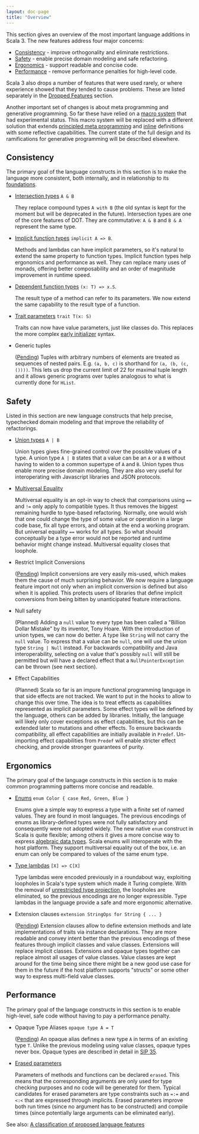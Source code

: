 ```yaml
---
layout: doc-page
title: "Overview"
---
```


This section gives an overview of the most important language additions in Scala 3.
The new features address four major concerns:

 - [Consistency](http://dotty.epfl.ch/docs/reference/overview.html#consistency) - improve orthogonality and eliminate restrictions.
 - [Safety](http://dotty.epfl.ch/docs/reference/overview.html#safety) - enable precise domain modeling and safe refactoring.
 - [Ergonomics](http://dotty.epfl.ch/docs/reference/overview.html#ergonomics) - support readable and concise code.
 - [Performance](http://dotty.epfl.ch/docs/reference/overview.html#performance) - remove performance penalties for high-level code.

Scala 3 also drops a number of features that were used rarely, or where experience showed
that they tended to cause problems. These are listed separately in the [Dropped Features](http://dotty.epfl.ch/docs) section.

Another important set of changes is about meta programming and generative programming. So far these have relied on a [macro system](https://docs.scala-lang.org/overviews/macros/overview.html) that had experimental status. This macro system will be replaced with a different solution that extends [principled meta programming](http://dotty.epfl.ch/docs/reference/other-new-features/principled-meta-programming.html) and [inline](http://dotty.epfl.ch/docs/reference/other-new-features/inline.html) definitions with some reflective capabilities. The current state of the full design and its ramifications for generative programming will be described elsewhere.

<a name="consistency"></a>
## Consistency

The primary goal of the language constructs in this section is to make the language more consistent, both internally, and in relationship to its [foundations](http://www.scala-lang.org/blog/2016/02/03/essence-of-scala.html).

 - [Intersection types](http://dotty.epfl.ch/docs/reference/new-types/intersection-types.html) `A & B`

   They replace compound types `A with B` (the old syntax is kept for the moment but will
   be deprecated in the future). Intersection types are one of the core features of DOT. They
   are commutative: `A & B` and `B & A` represent the same type.

 - [Implicit function types](http://dotty.epfl.ch/docs/reference/new-types/implicit-function-types.html) `implicit A => B`.

   Methods and lambdas can have implicit parameters, so it's natural to extend the
   same property to function types. Implicit function types help ergonomics and performance
   as well. They can replace many uses of monads, offering better composability and an order of magnitude improvement in runtime speed.

 - [Dependent function types](http://dotty.epfl.ch/docs/reference/new-types/dependent-function-types.html) `(x: T) => x.S`.

   The result type of a method can refer to its parameters. We now extend the same capability
   to the result type of a function.

 - [Trait parameters](http://dotty.epfl.ch/docs/reference/other-new-features/trait-parameters.html) `trait T(x: S)`

   Traits can now have value parameters, just like classes do. This replaces the more complex [early initializer](http://dotty.epfl.ch/docs/reference/dropped-features/early-initializers.html) syntax.

 - Generic tuples

   ([Pending](https://github.com/lampepfl/dotty/pull/2199)) Tuples with arbitrary numbers of elements are treated as sequences of nested pairs. E.g. `(a, b, c)` is shorthand for `(a, (b, (c, ())))`. This lets us drop the current limit of 22 for maximal tuple length and it allows generic programs over tuples analogous to what is currently done for `HList`.

<a name="safety"></a>
## Safety

Listed in this section are new language constructs that help precise, typechecked domain modeling and that improve the reliability of refactorings.

 - [Union types](http://dotty.epfl.ch/docs/reference/new-types/union-types.html)  `A | B`

   Union types gives fine-grained control over the possible values of a type.
   A union type `A | B` states that a value can be an `A` or a `B` without having
   to widen to a common supertype of `A` and `B`. Union types thus enable more
   precise domain modeling. They are also very useful for interoperating with
   Javascript libraries and JSON protocols.

 - [Multiversal Equality](http://dotty.epfl.ch/docs/reference/other-new-features/multiversal-equality.html)

   Multiversal equality is an opt-in way to check that comparisons using `==` and
   `!=` only apply to compatible types. It thus removes the biggest remaining hurdle
   to type-based refactoring. Normally, one would wish that one could change the type
   of some value or operation in a large code base, fix all type errors, and obtain
   at the end a working program. But universal equality `==` works for all types.
   So what should conceptually be a type error would not be reported and
   runtime behavior might change instead. Multiversal equality closes that loophole.

 - Restrict Implicit Conversions

   ([Pending](https://github.com/lampepfl/dotty/pull/4229))
   Implicit conversions are very easily mis-used, which makes them the cause of much surprising behavior.
   We now require a language feature import not only when an implicit conversion is defined
   but also when it is applied. This protects users of libraries that define implicit conversions
   from being bitten by unanticipated feature interactions.

 - Null safety

   (Planned) Adding a `null` value to every type has been called a "Billion Dollar Mistake"
   by its inventor, Tony Hoare. With the introduction of union types, we can now do better.
   A type like `String` will not carry the `null` value. To express that a value can
   be `null`, one will use the union type `String | Null` instead. For backwards compatibility and Java interoperability, selecting on a value that's possibly `null` will still be permitted but will have a declared effect that a `NullPointerException` can be thrown (see next section).

 - Effect Capabilities

   (Planned) Scala so far is an impure functional programming language in that side effects
   are not tracked. We want to put in the hooks to allow to change this over time. The idea
   is to treat effects as capabilities represented as implicit parameters. Some effect types
   will be defined by the language, others can be added by libraries. Initially, the language
   will likely only cover exceptions as effect capabilities, but this can be extended later
   to mutations and other effects. To ensure backwards compatibility, all effect
   capabilities are initially available in `Predef`. Un-importing effect capabilities from
   `Predef` will enable stricter effect checking, and provide stronger guarantees of purity.

<a name="ergonomics"></a>
## Ergonomics

The primary goal of the language constructs in this section is to make common programming patterns more concise and readable.

 - [Enums](http://dotty.epfl.ch/docs/reference/enums/enums.html) `enum Color { case Red, Green, Blue }`

   Enums give a simple way to express a type with a finite set of named values. They
   are found in most languages. The previous encodings of enums as library-defined types
   were not fully satisfactory and consequently were not adopted widely. The new native `enum` construct in Scala is quite flexible; among others it gives a more concise way to express [algebraic data types](http://dotty.epfl.ch/docs/reference/enums/adts.html).
   Scala enums will interoperate with  the host platform. They support multiversal equality
   out of the box, i.e. an enum can only be compared to values of the same enum type.

 - [Type lambdas](http://dotty.epfl.ch/docs/reference/new-types/type-lambdas.html) `[X] => C[X]`

   Type lambdas were encoded previously in a roundabout way, exploiting
   loopholes in Scala's type system which made it Turing complete. With
   the removal of [unrestricted type projection](dropped-features/type-projection.html), the loopholes are eliminated, so the
   previous encodings are no longer expressible. Type lambdas in the language provide
   a safe and more ergonomic alternative.

 - Extension clauses `extension StringOps for String { ... }`

   ([Pending](https://github.com/lampepfl/dotty/pull/4114)) Extension clauses allow to define extension methods and late implementations
   of traits via instance declarations. They are more readable and convey intent better
   than the previous encodings of these features through implicit classes and value classes.
   Extensions will replace implicit classes. Extensions and opaque types together can
   replace almost all usages of value classes. Value classes are kept around for the
   time being since there might be a new good use case for them in the future if the host platform supports "structs" or some other way to express multi-field value classes.

<a name="performance"></a>
## Performance

The primary goal of the language constructs in this section is to enable high-level, safe code without having to pay a performance penalty.

 - Opaque Type Aliases `opaque type A = T`

   ([Pending](https://github.com/lampepfl/dotty/pull/4028)) An opaque alias defines a new type `A` in terms of an existing type `T`.  Unlike the previous modeling using value classes, opaque types never box. Opaque types are described in detail in [SIP 35](https://docs.scala-lang.org/sips/opaque-types.html).

 - [Erased parameters](http://dotty.epfl.ch/docs/reference/other-new-features/erased-terms.html)

   Parameters of methods and functions can be declared `erased`. This means that
   the corresponding arguments are only used for type checking purposes and no code
   will be generated for them. Typical candidates for erased parameters are type
   constraints such as `=:=` and `<:<` that are expressed through implicits.
   Erased parameters improve both run times (since no argument has to be constructed) and compile times (since potentially large arguments can be eliminated early).

See also: [A classification of proposed language features](./features-classification.html)